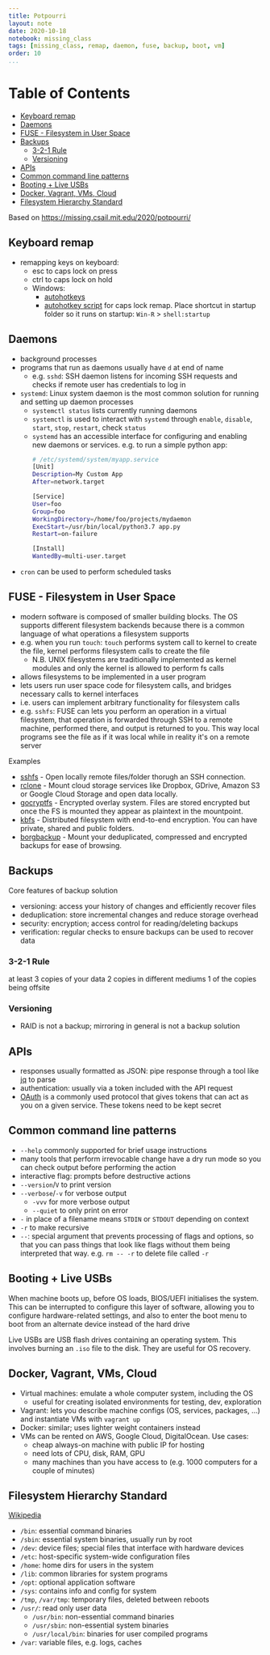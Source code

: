 ```yaml
---
title: Potpourri
layout: note
date: 2020-10-18
notebook: missing_class
tags: [missing_class, remap, daemon, fuse, backup, boot, vm]
order: 10
...
```


[TOC]: #

# Table of Contents
- [Keyboard remap](#keyboard-remap)
- [Daemons](#daemons)
- [FUSE - Filesystem in User Space](#fuse---filesystem-in-user-space)
- [Backups](#backups)
  - [3-2-1 Rule](#3-2-1-rule)
  - [Versioning](#versioning)
- [APIs](#apis)
- [Common command line patterns](#common-command-line-patterns)
- [Booting + Live USBs](#booting--live-usbs)
- [Docker, Vagrant, VMs, Cloud](#docker-vagrant-vms-cloud)
- [Filesystem Hierarchy Standard](#filesystem-hierarchy-standard)

Based on https://missing.csail.mit.edu/2020/potpourri/

## Keyboard remap
- remapping keys on keyboard:
    - esc to caps lock on press
    - ctrl to caps lock on hold
    - Windows:
        - [autohotkeys]()
        - [autohotkey script](https://github.com/fenwar/ahk-caps-ctrl-esc/blob/master/AutoHotkey.ahk) for caps lock remap.  Place shortcut in startup folder so it runs on startup: `Win-R` > `shell:startup`

## Daemons

- background processes
- programs that run as daemons usually have `d` at end of name
    - e.g. `sshd`: SSH daemon listens for incoming SSH requests and 
      checks if remote user has credentials to log in
- `systemd`: Linux system daemon is the most common solution for running
  and setting up daemon processes
  - `systemctl status` lists currently running daemons
  - `systemctl` is used to interact with `systemd` through `enable`,
    `disable`, `start`, `stop`, `restart`, check `status`
  - `systemd` has an accessible interface for configuring and enabling 
    new daemons or services. e.g. to run a simple python app:
    ```bash
    # /etc/systemd/system/myapp.service
    [Unit]
    Description=My Custom App
    After=network.target
    
    [Service]
    User=foo
    Group=foo
    WorkingDirectory=/home/foo/projects/mydaemon
    ExecStart=/usr/bin/local/python3.7 app.py
    Restart=on-failure
    
    [Install]
    WantedBy=multi-user.target
    ```
- `cron` can be used to perform scheduled tasks

## FUSE - Filesystem in User Space

- modern software is composed of smaller building blocks.  The OS 
  supports different filesystem backends because there is a common 
  language of what operations a filesystem supports
- e.g. when you run `touch`: `touch` performs system call to kernel to
  create the file, kernel performs filesystem calls to create the file
  - N.B. UNIX filesystems are traditionally implemented as kernel 
    modules and only the kernel is allowed to perform fs calls
- allows filesystems to be implemented in a user program
- lets users run user space code for filesystem calls, and bridges
  necessary calls to kernel interfaces
- i.e. users can implement arbitrary functionality for filesystem calls
- e.g. `sshfs`: FUSE can lets you perform an operation in a virtual filesystem, 
  that operation is forwarded through SSH to a remote machine, performed
  there, and output is returned to you.  This way local programs see
  the file as if it was local while in reality it's on a remote server

Examples
- [sshfs](https://github.com/libfuse/sshfs) - Open locally remote files/folder thorugh an SSH connection.
- [rclone](https://rclone.org/commands/rclone_mount/) - Mount cloud storage services like Dropbox, GDrive, Amazon S3 or Google Cloud Storage and open data locally.
- [gocryptfs](https://nuetzlich.net/gocryptfs/) - Encrypted overlay system. Files are stored encrypted but once the FS is mounted they appear as plaintext in the mountpoint.
- [kbfs](https://keybase.io/docs/kbfs) - Distributed filesystem with end-to-end encryption. You can have private, shared and public folders.
- [borgbackup](https://borgbackup.readthedocs.io/en/stable/usage/mount.html) - Mount your deduplicated, compressed and encrypted backups for ease of browsing.

## Backups

Core features of backup solution
- versioning: access your history of changes and efficiently recover files
- deduplication: store incremental changes and reduce storage overhead
- security: encryption; access control for reading/deleting backups
- verification: regular checks to ensure backups can be used to recover
  data

### 3-2-1 Rule
at least 3 copies of your data
2 copies in different mediums
1 of the copies being offsite

### Versioning

- RAID is not a backup; mirroring in general is not a backup solution

## APIs

- responses usually formatted as JSON: pipe response through a tool like
  [jq](https://stedolan.github.io/jq/) to parse
- authentication: usually via a token included with the API request
- [OAuth]() is a commonly used protocol that gives tokens that can act as
  you on a given service.  These tokens need to be kept secret
  
## Common command line patterns

- `--help` commonly supported for brief usage instructions
- many tools that perform irrevocable change have a dry run mode so you
  can check output before performing the action
- interactive flag: prompts before destructive actions
- `--version`/`V` to print version
- `--verbose`/`-v` for verbose output
    - `-vvv` for more verbose output
    - `--quiet` to only print on error
- `-` in place of a filename means `STDIN` or `STDOUT` depending on context
- `-r` to make recursive
- `--`: special argument that prevents processing of flags and options, so 
  that you can pass things that look like flags without them being 
  interpreted that way. e.g. `rm -- -r` to delete file called `-r`

## Booting + Live USBs

When machine boots up, before OS loads, BIOS/UEFI initialises the system.
This can be interrupted to configure this layer of software, allowing you
to configure hardware-related settings, and also to enter the boot menu 
to boot from an alternate device instead of the hard drive

Live USBs are USB flash drives containing an operating system. This 
involves burning an `.iso` file to the disk.  They are useful for 
OS recovery.

## Docker, Vagrant, VMs, Cloud

- Virtual machines: emulate a whole computer system, including the OS
  - useful for creating isolated environments for testing, dev, 
    exploration
- Vagrant: lets you describe machine configs (OS, services, packages, ...)
  and instantiate VMs with `vagrant up`
- Docker: similar; uses lighter weight containers instead
- VMs can be rented on AWS, Google Cloud, DigitalOcean.  Use cases:
    - cheap always-on machine with public IP for hosting
    - need lots of CPU, disk, RAM, GPU
    - many machines than you have access to (e.g. 1000 computers for a 
      couple of minutes)

## Filesystem Hierarchy Standard
[Wikipedia](https://en.m.wikipedia.org/wiki/Filesystem_Hierarchy_Standard)
- `/bin`: essential command binaries
- `/sbin`: essential system binaries, usually run by root
- `/dev`: device files; special files that interface with hardware devices
- `/etc`: host-specific system-wide configuration files
- `/home`: home dirs for users in the system
- `/lib`: common libraries for system programs
- `/opt`: optional application software
- `/sys`: contains info and config for system
- `/tmp`, `/var/tmp`: temporary files, deleted between reboots
- `/usr/`: read only user data
  - `/usr/bin`: non-essential command binaries
  - `/usr/sbin`: non-essential system binaries
  - `/usr/local/bin`: binaries for user compiled programs
- `/var`: variable files, e.g. logs, caches

